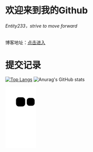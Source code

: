 # 欢迎来到我的Github
###### Entity233，strive to move forward
博客地址：[点击进入](https://blog.rdr2.cn)

# 提交记录
[![Top Langs](https://github-readme-stats.vercel.app/api/top-langs/?username=Entity-Now&layout=compact)](https://github.com/anuraghazra/github-readme-stats)
![Anurag's GitHub stats](https://github-readme-stats.vercel.app/api?username=Entity-Now&show_icons=true&theme=radical)

![Snake animation](https://github.com/rafaballerini/rafaballerini/blob/output/github-contribution-grid-snake.svg)

